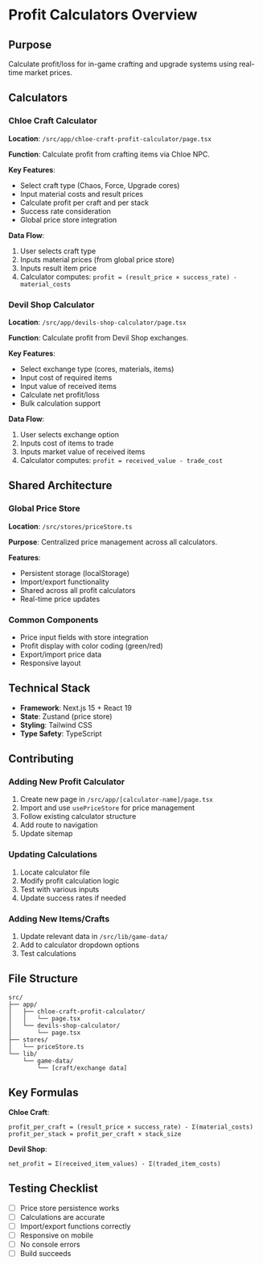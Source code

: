 # Profit Calculators Overview

## Purpose
Calculate profit/loss for in-game crafting and upgrade systems using real-time market prices.

## Calculators

### Chloe Craft Calculator
**Location**: `/src/app/chloe-craft-profit-calculator/page.tsx`

**Function**: Calculate profit from crafting items via Chloe NPC.

**Key Features**:
- Select craft type (Chaos, Force, Upgrade cores)
- Input material costs and result prices
- Calculate profit per craft and per stack
- Success rate consideration
- Global price store integration

**Data Flow**:
1. User selects craft type
2. Inputs material prices (from global price store)
3. Inputs result item price
4. Calculator computes: `profit = (result_price × success_rate) - material_costs`

### Devil Shop Calculator
**Location**: `/src/app/devils-shop-calculator/page.tsx`

**Function**: Calculate profit from Devil Shop exchanges.

**Key Features**:
- Select exchange type (cores, materials, items)
- Input cost of required items
- Input value of received items
- Calculate net profit/loss
- Bulk calculation support

**Data Flow**:
1. User selects exchange option
2. Inputs cost of items to trade
3. Inputs market value of received items
4. Calculator computes: `profit = received_value - trade_cost`

## Shared Architecture

### Global Price Store
**Location**: `/src/stores/priceStore.ts`

**Purpose**: Centralized price management across all calculators.

**Features**:
- Persistent storage (localStorage)
- Import/export functionality
- Shared across all profit calculators
- Real-time price updates

### Common Components
- Price input fields with store integration
- Profit display with color coding (green/red)
- Export/import price data
- Responsive layout

## Technical Stack
- **Framework**: Next.js 15 + React 19
- **State**: Zustand (price store)
- **Styling**: Tailwind CSS
- **Type Safety**: TypeScript

## Contributing

### Adding New Profit Calculator
1. Create new page in `/src/app/[calculator-name]/page.tsx`
2. Import and use `usePriceStore` for price management
3. Follow existing calculator structure
4. Add route to navigation
5. Update sitemap

### Updating Calculations
1. Locate calculator file
2. Modify profit calculation logic
3. Test with various inputs
4. Update success rates if needed

### Adding New Items/Crafts
1. Update relevant data in `/src/lib/game-data/`
2. Add to calculator dropdown options
3. Test calculations

## File Structure
```
src/
├── app/
│   ├── chloe-craft-profit-calculator/
│   │   └── page.tsx
│   └── devils-shop-calculator/
│       └── page.tsx
├── stores/
│   └── priceStore.ts
└── lib/
    └── game-data/
        └── [craft/exchange data]
```

## Key Formulas

**Chloe Craft**:
```
profit_per_craft = (result_price × success_rate) - Σ(material_costs)
profit_per_stack = profit_per_craft × stack_size
```

**Devil Shop**:
```
net_profit = Σ(received_item_values) - Σ(traded_item_costs)
```

## Testing Checklist
- [ ] Price store persistence works
- [ ] Calculations are accurate
- [ ] Import/export functions correctly
- [ ] Responsive on mobile
- [ ] No console errors
- [ ] Build succeeds